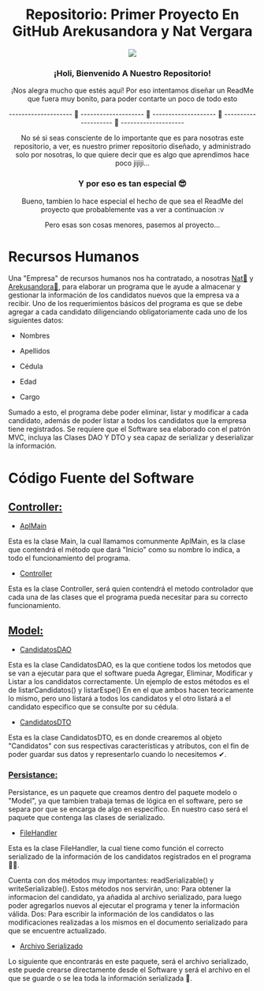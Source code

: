 <p align="center">
<h1 align="center">Repositorio: Primer Proyecto En GitHub Arekusandora y Nat Vergara</h1>
<div align="center"><img src="https://i.pinimg.com/564x/7d/a2/ab/7da2abca1de4d6219dee0d9407f67e9b.jpg"></div>
</p>
<p align="center">
<h3 align="center">¡Holi, Bienvenido A Nuestro Repositorio!</h3>
</p>
<p align="center"> ¡Nos alegra mucho que estés aquí! Por eso intentamos diseñar un ReadMe que fuera muy bonito, para poder contarte un poco de todo esto </p>

<p align="center">--------------------       🖤       --------------------       🖤       --------------------       🖤       --------------------       🖤       --------------------</p>

<p align="center"> No sé si seas consciente de lo importante que es para nosotras este repositorio, a ver, es nuestro primer repositorio diseñado, y administrado solo por nosotras, lo que quiere decir que es algo que aprendimos hace poco jijiji...</p>

<h3 align="center">Y por eso es tan especial 😎</h3>

<p align="center">Bueno, tambien lo hace especial el hecho de que sea el ReadMe del proyecto que probablemente vas a ver a continuacíon :v</p>
<p align="center">Pero esas son cosas menores, pasemos al proyecto...</p>


# Recursos Humanos

Una "Empresa" de recursos humanos nos ha contratado, a nosotras [Nat💙](https://github.com/NatVerB) y [Arekusandora🧛](https://github.com/ArekuInBlueee), para elaborar un programa que le ayude a almacenar y gestionar la información de los candidatos nuevos que la empresa va a recibir. Uno de los requerimientos básicos del programa es que se debe agregar a cada candidato diligenciando obligatoriamente cada uno de los siguientes datos:

 - Nombres

 - Apellidos

 - Cédula

 - Edad

 - Cargo

Sumado a esto, el programa debe poder eliminar, listar y modificar a cada candidato, además de poder listar a todos los candidatos que la empresa tiene registrados. Se requiere que el Software sea elaborado con el patrón MVC, incluya las Clases DAO Y DTO y sea capaz de serializar y deserializar la información.

# Código Fuente del Software

## [Controller:](https://github.com/NatVerB/RecursosHumanosProyecto/tree/main/RecursosHumanosNV/bin/co/edu/unbosque/controller)

* [AplMain](https://github.com/NatVerB/RecursosHumanosProyecto/blob/main/RecursosHumanosNV/bin/co/edu/unbosque/controller/AplMain.class)

 Esta es la clase Main, la cual llamamos comunmente AplMain, es la clase que contendrá el método que dará "Inicio" como su nombre lo indica, a todo el
 funcionamiento del programa.
 
* [Controller](https://github.com/NatVerB/RecursosHumanosProyecto/blob/main/RecursosHumanosNV/bin/co/edu/unbosque/controller/Controller.class)
 
 Esta es la clase Controller, será quien contendrá el metodo controlador que cada una de las clases que el programa pueda necesitar para su correcto funcionamiento.
 
 ## [Model:](https://github.com/NatVerB/RecursosHumanosProyecto/tree/main/RecursosHumanosNV/bin/co/edu/unbosque/model)
 
* [CandidatosDAO](https://github.com/NatVerB/RecursosHumanosProyecto/blob/main/RecursosHumanosNV/bin/co/edu/unbosque/model/CandidatosDAO.class)
 
Esta es la clase CandidatosDAO, es la que contiene todos los metodos que se van a ejecutar para que el software pueda Agregar, Eliminar, Modificar y Listar a los candidatos correctamente. Un ejemplo de estos métodos es el de listarCandidatos() y listarEspe() En en el que ambos hacen teoricamente lo mismo, pero uno listará a todos los candidatos y el otro listará a el candidato especifico que se consulte por su cédula.

* [CandidatosDTO](https://github.com/NatVerB/RecursosHumanosProyecto/blob/main/RecursosHumanosNV/bin/co/edu/unbosque/model/CandidatosDTO.class)

Esta es la clase CandidatosDTO, es en donde crearemos al objeto "Candidatos" con sus respectivas características y atributos, con el fin de poder guardar sus datos y representarlo cuando lo necesitemos ✔.

### [Persistance:](https://github.com/NatVerB/RecursosHumanosProyecto/tree/main/RecursosHumanosNV/bin/co/edu/unbosque/model/persistance)

Persistance, es un paquete que creamos dentro del paquete modelo o "Model", ya que tambien trabaja temas de lógica en el software, pero se separa por que se encarga de algo en específico. En nuestro caso será el paquete que contenga las clases de serializado.

* [FileHandler](https://github.com/NatVerB/RecursosHumanosProyecto/blob/main/RecursosHumanosNV/bin/co/edu/unbosque/model/persistance/FileHandler.class)

Esta es la clase FileHandler, la cual tiene como función el correcto serializado de la información de los candidatos registrados en el programa 👩‍💻.

Cuenta con dos métodos muy importantes: readSerializable() y writeSerializable(). Estos métodos nos servirán, uno: Para obtener la informacion del candidato, ya añadida al archivo serializado, para luego poder agregarlos nuevos al ejecutar el programa y tener la información válida. Dos: Para escribir la información de los candidatos o las modificaciones realizadas a los mismos en el documento serializado para que se encuentre actualizado.

* [Archivo Serializado](https://github.com/NatVerB/RecursosHumanosProyecto/blob/main/RecursosHumanosNV/bin/co/edu/unbosque/model/persistance/Serializable.n)

Lo siguiente que encontrarás en este paquete, será el archivo serializado, este puede crearse directamente desde el Software y será el archivo en el que se guarde o se lea toda la información serializada 🤑.

